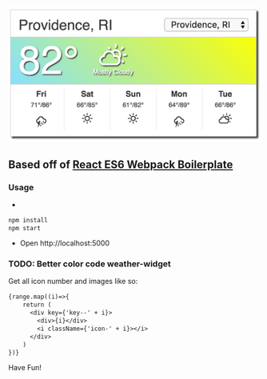 ![alt tag](https://raw.githubusercontent.com/joshhoegen/Weather-App/master/weather-widget-preview.png)

## Based off of [React ES6 Webpack Boilerplate](https://github.com/vasanthk/react-es6-webpack-boilerplate)

### Usage

*
```
npm install
npm start
```
* Open http://localhost:5000


### TODO: Better color code weather-widget
Get all icon number and images like so:

```
{range.map((i)=>{
    return (
      <div key={'key--' + i}>
        <div>{i}</div>
        <i className={'icon-' + i}></i>
      </div>
    )
})}
```

Have Fun!
